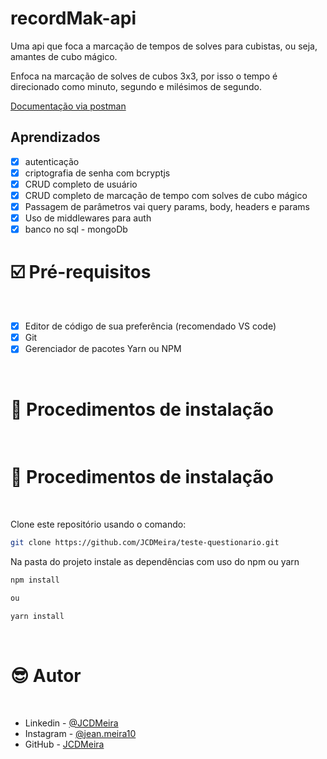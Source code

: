 # recordMak-api

Uma api que foca a marcação de tempos de solves para cubistas, ou seja, amantes de cubo mágico.

Enfoca na marcação de solves de cubos 3x3, por isso o tempo é direcionado como minuto, segundo e milésimos de segundo.

[Documentação via postman](https://documenter.getpostman.com/view/11723922/2s8ZDcxK4u)

## Aprendizados

- [x] autenticação
- [x] criptografia de senha com bcryptjs
- [x] CRUD completo de usuário
- [x] CRUD completo de marcação de tempo com solves de cubo mágico
- [x] Passagem de parâmetros vai query params, body, headers e params
- [x] Uso de middlewares para auth
- [x] banco no sql - mongoDb

# ☑️ Pré-requisitos <a name="id05"></a>

<br />

- [x] Editor de código de sua preferência (recomendado VS code)
- [x] Git
- [x] Gerenciador de pacotes Yarn ou NPM

<br />

# 📝 Procedimentos de instalação <a name="id06"></a>

<br />

# 📝 Procedimentos de instalação <a name="id06"></a>

<br />

Clone este repositório usando o comando:

```bash
git clone https://github.com/JCDMeira/teste-questionario.git
```

Na pasta do projeto instale as dependências com uso do npm ou yarn

```bash
npm install

ou

yarn install
```

<br />

# :sunglasses: Autor <a name="id07"></a>

<br />

- Linkedin - [@JCDMeira](https://www.linkedin.com/in/jeanmeira/)
- Instagram - [@jean.meira10](https://www.instagram.com/jean.meira10/)
- GitHub - [JCDMeira](https://github.com/JCDMeira)

